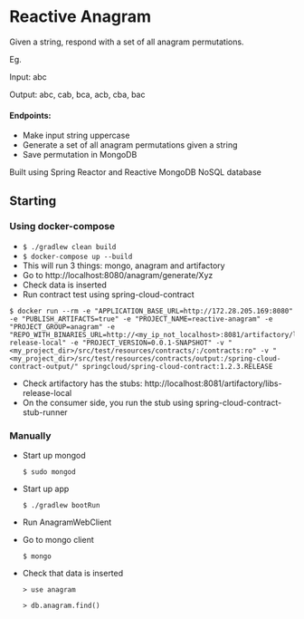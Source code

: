 # Reactive Anagram

Given a string, respond with a set of all anagram permutations.

Eg.

Input: abc

Output: abc, cab, bca, acb, cba, bac

#### Endpoints:
* Make input string uppercase
* Generate a set of all anagram permutations given a string
* Save permutation in MongoDB

Built using Spring Reactor and Reactive MongoDB NoSQL database

## Starting
### Using docker-compose
* `$ ./gradlew clean build`
* `$ docker-compose up --build`
* This will run 3 things: mongo, anagram and artifactory
* Go to http://localhost:8080/anagram/generate/Xyz
* Check data is inserted
* Run contract test using spring-cloud-contract
```
$ docker run --rm -e "APPLICATION_BASE_URL=http://172.28.205.169:8080" -e "PUBLISH_ARTIFACTS=true" -e "PROJECT_NAME=reactive-anagram" -e "PROJECT_GROUP=anagram" -e "REPO_WITH_BINARIES_URL=http://<my_ip_not_localhost>:8081/artifactory/libs-release-local" -e "PROJECT_VERSION=0.0.1-SNAPSHOT" -v "<my_project_dir>/src/test/resources/contracts/:/contracts:ro" -v "<my_project_dir>/src/test/resources/contracts/output:/spring-cloud-contract-output/" springcloud/spring-cloud-contract:1.2.3.RELEASE
```
* Check artifactory has the stubs: http://localhost:8081/artifactory/libs-release-local
* On the consumer side, you run the stub using spring-cloud-contract-stub-runner

### Manually
* Start up mongod

  `$ sudo mongod`

* Start up app

  `$ ./gradlew bootRun`
  
* Run AnagramWebClient
* Go to mongo client

  `$ mongo`

* Check that data is inserted

  `> use anagram`
  
  `> db.anagram.find()`